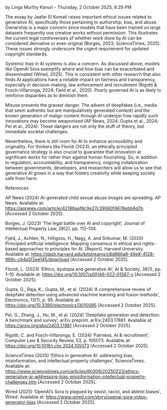 by Linga Murthy Kanuri - Thursday, 2 October 2025, 8:29 PM

The essay by Jaafar El Komati raises important ethical issues related to generative AI, specifically those pertaining to authorship, bias, and abuse. Ownership is a major concern since models that have been trained on large datasets frequently use creative works without permission. This illustrates the current legal controversies of whether work done by AI can be considered derivative or even original (Borges, 2023; ScienceTimes, 2025). These issues strongly underscore the urgent requirement for updated copyright standards.

Systemic bias in AI systems is also a concern. As discussed above, models like OpenAI Sora exemplify where and how bias can be exacerbated and disseminated (Wired, 2025). This is consistent with other research that also finds AI applications have a notable impact on fairness and transparency, especially in decision-making, law enforcement and recruitment (Rigotti & Fosch-Villaronga, 2024; Fjeld et al., 2020). Poorly governed AI is as likely to reinforce disparities as to diminish them.

Misuse presents the gravest danger. The advent of deepfakes (i.e., media that seem authentic but are manipulatively generated content) and the known generation of malign content through AI underpin how rapidly such innovations may become weaponised (AP News, 2024; Gupta et al., 2024; Pei et al., 2024). These dangers are not only the stuff of theory, but immediate societal challenges.

Nevertheless, there is still room for AI to enhance accessibility and originality. For thinkers like Floridi (2023), an ethically principled governance strategy is also crucial to guarantee that innovation at significant works for rather than against human flourishing. So, in addition to regulation, accountability, and transparency, ongoing collaboration between governments, developers, and researchers will allow us to see that generative AI grows in a way that fosters creativity while keeping society safe from harm.

References

AP News (2024) AI-generated child sexual abuse images are spreading. AP News. Available at: https://apnews.com/article/42186aaf8c9e27c39060f9678ebb6d7b [Accessed 2 October 2025].

Borges, J. (2023) ‘The legal battle over AI and copyright’, Journal of Intellectual Property Law, 28(2), pp. 112–134.

Fjeld, J., Achten, N., Hilligoss, H., Nagy, A. and Srikumar, M. (2020) Principled artificial intelligence: Mapping consensus in ethical and rights-based approaches to principles for AI. [Report]. Harvard University. Available at: https://dash.harvard.edu/bitstreams/c8d686a8-49e8-4128-969c-cb4a5f2ee145/download [Accessed 2 October 2025].

Floridi, L. (2023) ‘Ethics, dystopia and generative AI’, AI & Society, 38(1), pp. 1–10. Available at: https://doi.org/10.1007/s00146-022-01567-y [Accessed 2 October 2025].

Gupta, G., Raja, K., Gupta, M., et al. (2024) ‘A comprehensive review of deepfake detection using advanced machine learning and fusion methods’, Electronics, 13(1), p. 95. Available at: https://doi.org/10.3390/electronics13010095 [Accessed 2 October 2025].

Pei, G., Zhang, J., Hu, M., et al. (2024) ‘Deepfake generation and detection: A benchmark and survey’, arXiv preprint. arXiv:2403.17881. Available at: https://arxiv.org/abs/2403.17881 [Accessed 2 October 2025].

Rigotti, C. and Fosch-Villaronga, E. (2024) ‘Fairness, AI & recruitment’, Computer Law & Security Review, 53, p. 105073. Available at: https://doi.org/10.1016/j.clsr.2024.105073 [Accessed 2 October 2025].

ScienceTimes (2025) ‘Ethics in generative AI: addressing bias, misinformation, and intellectual property challenges’, ScienceTimes. Available at: https://www.sciencetimes.com/articles/60309/20250223/ethics-generative-ai-addressing-bias-misinformation-intellectual-property-challenges.htm [Accessed 2 October 2025].

Wired (2025) ‘OpenAI’s Sora is plagued by sexist, racist, and ableist biases’, Wired. Available at: https://www.wired.com/story/openai-sora-video-generator-bias [Accessed 2 October 2025].
